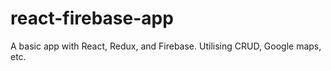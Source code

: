 # react-firebase-app
A basic app with React, Redux, and Firebase. Utilising CRUD, Google maps, etc.
